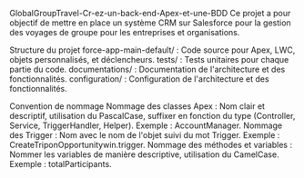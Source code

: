 GlobalGroupTravel-Cr-ez-un-back-end-Apex-et-une-BDD
Ce projet a pour objectif de mettre en place un système CRM sur Salesforce pour la gestion des voyages de groupe pour les entreprises et organisations.

Structure du projet
force-app-main-default/ : Code source pour Apex, LWC, objets personnalisés, et déclencheurs.
tests/ : Tests unitaires pour chaque partie du code.
documentations/ : Documentation de l'architecture et des fonctionnalités.
configuration/ : Configuration de l'architecture et des fonctionnalités.

Convention de nommage
Nommage des classes Apex : Nom clair et descriptif, utilisation du PascalCase, suffixer en fonction du type (Controller, Service, TriggerHandler, Helper). Exemple : AccountManager.
Nommage des Trigger : Nom avec le nom de l'objet suivi du mot Trigger. Exemple : CreateTriponOpportunitywin.trigger.
Nommage des méthodes et variables : Nommer les variables de manière descriptive, utilisation du CamelCase. Exemple : totalParticipants.

